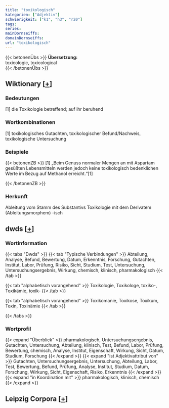 ```yaml
---
title: "toxikologisch"
kategorien: ["Adjektiv"]
schwierigkeit: ["k1", "h3", "r20"]
tags:
series:
mainDornseiffs:
domainDornseiffs:
url: "toxikologisch"
---
```


{{< betonenÜbs >}}
**Übersetzung:**  
toxicologic, toxicological  
{{< /betonenÜbs >}}

## Wiktionary [[+](https://de.wiktionary.org/wiki/toxikologisch)]

### Bedeutungen
[1] die Toxikologie betreffend; auf ihr beruhend  

### Wortkombinationen
[1] toxikologisches Gutachten, toxikologischer Befund/Nachweis, toxikologische Untersuchung  

### Beispiele
{{< betonenZB >}}
[1] „Beim Genuss normaler Mengen an mit Aspartam gesüßten Lebensmitteln werden jedoch keine toxikologisch bedenklichen Werte im Bezug auf Methanol erreicht.“[1]  

{{< /betonenZB >}}
### Herkunft
Ableitung vom Stamm des Substantivs Toxikologie mit dem Derivatem (Ableitungsmorphem) -isch  



## dwds [[+](https://www.dwds.de/wb/toxikologisch)]

### Wortinformation
{{< tabs "Dwds" >}}
{{< tab "Typische Verbindungen" >}}
Abteilung, Analyse, Befund, Bewertung, Datum, Erkenntnis, Forschung, Gutachten, Institut, Labor, Prüfung, Risiko, Sicht, Studium, Test, Untersuchung, Untersuchungsergebnis, Wirkung, chemisch, klinisch, pharmakologisch
{{< /tab >}}

{{< tab "alphabetisch vorangehend" >}}
Toxikologie, Toxikologe, toxiko-, Toxikämie, toxik-
{{< /tab >}}

{{< tab "alphabetisch vorangehend" >}}
Toxikomanie, Toxikose, Toxikum, Toxin, Toxinämie
{{< /tab >}}

{{< /tabs >}}

### Wortprofil
{{< expand "Überblick" >}} pharmakologisch, Untersuchungsergebnis, Gutachten, Untersuchung, Abteilung, klinisch, Test, Befund, Labor, Prüfung, Bewertung, chemisch, Analyse, Institut, Eigenschaft, Wirkung, Sicht, Datum, Studium, Forschung {{< /expand >}}
{{< expand "ist Adjektivattribut von" >}} Gutachten, Untersuchungsergebnis, Untersuchung, Abteilung, Labor, Test, Bewertung, Befund, Prüfung, Analyse, Institut, Studium, Datum, Forschung, Wirkung, Sicht, Eigenschaft, Risiko, Erkenntnis {{< /expand >}}
{{< expand "in Koordination mit" >}} pharmakologisch, klinisch, chemisch {{< /expand >}}

## Leipzig Corpora [[+](https://corpora.uni-leipzig.de/en/res?word=toxikologisch&corpusId=deu_newscrawl-public_2018)]

